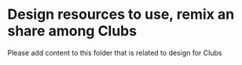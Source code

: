 # Design resources to use, remix an share among Clubs
Please add content to this folder that is related to design for Clubs 
